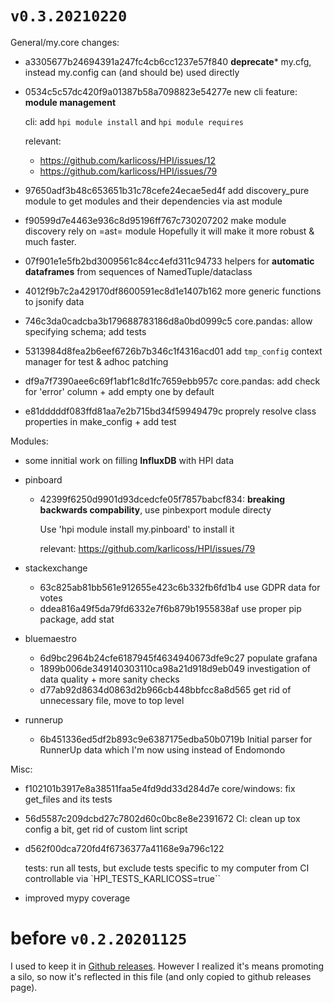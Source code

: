 # `v0.3.20210220`

General/my.core changes:

- a3305677b24694391a247fc4cb6cc1237e57f840 **deprecate*** my.cfg, instead my.config can (and should be) used directly
- 0534c5c57dc420f9a01387b58a7098823e54277e new cli feature: **module management**

    cli: add `hpi module install` and `hpi module requires`

    relevant:
  - https://github.com/karlicoss/HPI/issues/12
  - https://github.com/karlicoss/HPI/issues/79

- 97650adf3b48c653651b31c78cefe24ecae5ed4f add discovery_pure module to get modules and their dependencies via ast module
- f90599d7e4463e936c8d95196ff767c730207202 make module discovery rely on =ast= module
  Hopefully it will make it more robust & much faster.
- 07f901e1e5fb2bd3009561c84cc4efd311c94733 helpers for **automatic dataframes** from sequences of NamedTuple/dataclass
- 4012f9b7c2a429170df8600591ec8d1e1407b162 more generic functions to jsonify data
- 746c3da0cadcba3b179688783186d8a0bd0999c5 core.pandas: allow specifying schema; add tests
- 5313984d8fea2b6eef6726b7b346c1f4316acd01 add `tmp_config` context manager for test & adhoc patching
- df9a7f7390aee6c69f1abf1c8d1fc7659ebb957c core.pandas: add check for 'error' column + add empty one by default
- e81dddddf083ffd81aa7e2b715bd34f59949479c proprely resolve class properties in make_config + add test

Modules:
- some innitial work on filling **InfluxDB** with HPI data

- pinboard
  - 42399f6250d9901d93dcedcfe05f7857babcf834: **breaking backwards compability**, use pinbexport module directy

    Use 'hpi module install my.pinboard' to install it

    relevant: https://github.com/karlicoss/HPI/issues/79

- stackexchange
  - 63c825ab81bb561e912655e423c6b332fb6fd1b4 use GDPR data for votes
  - ddea816a49f5da79fd6332e7f6b879b1955838af use proper pip package, add stat

- bluemaestro
  - 6d9bc2964b24cfe6187945f4634940673dfe9c27 populate grafana
  - 1899b006de349140303110ca98a21d918d9eb049 investigation of data quality + more sanity checks
  - d77ab92d8634d0863d2b966cb448bbfcc8a8d565 get rid of unnecessary file, move to top level

- runnerup
  - 6b451336ed5df2b893c9e6387175edba50b0719b Initial parser for RunnerUp data which I'm now using instead of Endomondo

Misc:
- f102101b3917e8a38511faa5e4fd9dd33d284d7e core/windows: fix get_files and its tests
- 56d5587c209dcbd27c7802d60c0bc8e8e2391672 CI: clean up tox config a bit, get rid of custom lint script
- d562f00dca720fd4f6736377a41168e9a796c122

    tests: run all tests, but exclude tests specific to my computer from CI
    controllable via `HPI_TESTS_KARLICOSS=true``

- improved mypy coverage


# before `v0.2.20201125`

I used to keep it in [Github releases](https://github.com/karlicoss/HPI/releases).
However I realized it's means promoting a silo, so now it's reflected in this file (and only copied to github releases page).
